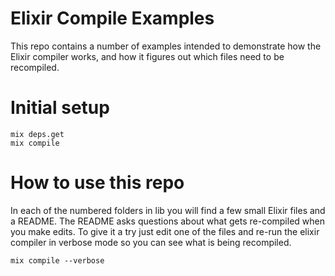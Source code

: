 # Elixir Compile Examples

This repo contains a number of examples intended to demonstrate how the Elixir compiler works, and how it 
figures out which files need to be recompiled.

# Initial setup
```
mix deps.get 
mix compile 
```

# How to use this repo 
In each of the numbered folders in lib you will find a few small Elixir files and a README. The README 
asks questions about what gets re-compiled when you make edits. To give it a try just edit one of the files
and re-run the elixir compiler in verbose mode so you can see what is being recompiled.

```
mix compile --verbose
```
